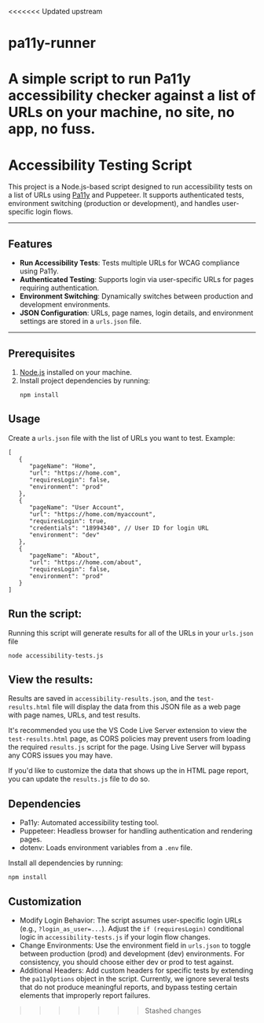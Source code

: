 <<<<<<< Updated upstream
# pa11y-runner
A simple script to run Pa11y accessibility checker against a list of URLs on your machine, no site, no app, no fuss.
=======
# Accessibility Testing Script

This project is a Node.js-based script designed to run accessibility tests on a list of URLs using [Pa11y](https://pa11y.org/) and Puppeteer. It supports authenticated tests, environment switching (production or development), and handles user-specific login flows.

---

## Features

- **Run Accessibility Tests**: Tests multiple URLs for WCAG compliance using Pa11y.
- **Authenticated Testing**: Supports login via user-specific URLs for pages requiring authentication.
- **Environment Switching**: Dynamically switches between production and development environments.
- **JSON Configuration**: URLs, page names, login details, and environment settings are stored in a `urls.json` file.

---

## Prerequisites

1. [Node.js](https://nodejs.org/) installed on your machine.
2. Install project dependencies by running:
   ```
   npm install
   ```

## Usage

Create a `urls.json` file with the list of URLs you want to test. Example:

```
[
   {
      "pageName": "Home",
      "url": "https://home.com",
      "requiresLogin": false,
      "environment": "prod"
   },
   {
      "pageName": "User Account",
      "url": "https://home.com/myaccount",
      "requiresLogin": true,
      "credentials": "18994340", // User ID for login URL
      "environment": "dev"
   },
   {
      "pageName": "About",
      "url": "https://home.com/about",
      "requiresLogin": false,
      "environment": "prod"
   }
]
```

## Run the script:

Running this script will generate results for all of the URLs in your `urls.json` file

```
node accessibility-tests.js
```

## View the results:

Results are saved in `accessibility-results.json`, and the `test-results.html` file will display the data from this JSON file as a web page with page names, URLs, and test results.

It's recommended you use the VS Code Live Server extension to view the `test-results.html` page, as CORS policies may prevent users from loading the required `results.js` script for the page. Using Live Server will bypass any CORS issues you may have.

If you'd like to customize the data that shows up the in HTML page report, you can update the `results.js` file to do so.

## Dependencies

- Pa11y: Automated accessibility testing tool.
- Puppeteer: Headless browser for handling authentication and rendering pages.
- dotenv: Loads environment variables from a `.env` file.

Install all dependencies by running:

```
npm install
```

## Customization

- Modify Login Behavior: The script assumes user-specific login URLs (e.g., `?login_as_user=...`). Adjust the `if (requiresLogin)` conditional logic in `accessibility-tests.js` if your login flow changes.
- Change Environments: Use the environment field in `urls.json` to toggle between production (prod) and development (dev) environments. For consistency, you should choose either dev or prod to test against.
- Additional Headers: Add custom headers for specific tests by extending the `pa11yOptions` object in the script. Currently, we ignore several tests that do not produce meaningful reports, and bypass testing certain elements that improperly report failures.
>>>>>>> Stashed changes
